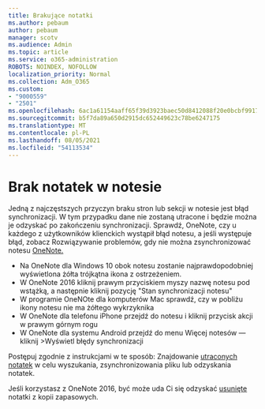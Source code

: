 ```yaml
---
title: Brakujące notatki
ms.author: pebaum
author: pebaum
manager: scotv
ms.audience: Admin
ms.topic: article
ms.service: o365-administration
ROBOTS: NOINDEX, NOFOLLOW
localization_priority: Normal
ms.collection: Adm_O365
ms.custom:
- "9000559"
- "2501"
ms.openlocfilehash: 6ac1a61154aaff65f39d3923baec50d8412088f20e0bcbf991724bb6fa469d62
ms.sourcegitcommit: b5f7da89a650d2915dc652449623c78be6247175
ms.translationtype: MT
ms.contentlocale: pl-PL
ms.lasthandoff: 08/05/2021
ms.locfileid: "54113534"
---
```

# <a name="missing-notes-in-notebook"></a>Brak notatek w notesie

Jedną z najczęstszych przyczyn braku stron lub sekcji w notesie jest błąd synchronizacji. W tym przypadku dane nie zostaną utracone i będzie można je odzyskać po zakończeniu synchronizacji. Sprawdź, OneNote, czy u każdego z użytkowników klienckich wystąpił błąd notesu, a jeśli występuje błąd, zobacz Rozwiązywanie problemów, gdy nie można zsynchronizować notesu [OneNote.](https://support.office.com/article/299495ef-66d1-448f-90c1-b785a6968d45)

- Na OneNote dla Windows 10 obok notesu zostanie najprawdopodobniej wyświetlona żółta trójkątna ikona z ostrzeżeniem.
- W OneNote 2016 kliknij prawym przyciskiem myszy nazwę notesu pod wstążką, a następnie kliknij pozycję "Stan synchronizacji notesu"
- W programie OneNOte dla komputerów Mac sprawdź, czy w pobliżu ikony notesu nie ma żółtego wykrzyknika
- W OneNote dla telefonu iPhone przejdź do notesu i kliknij przycisk akcji w prawym górnym rogu
- W OneNote dla systemu Android przejdź do menu Więcej notesów — kliknij >Wyświetl błędy synchronizacji

Postępuj zgodnie z instrukcjami w te sposób: Znajdowanie [utraconych notatek](https://support.office.com/article/32cb2bd7-afe7-44d2-a711-398a88421287) w celu wyszukania, zsynchronizowania pliku lub odzyskania notatek.

Jeśli korzystasz z OneNote 2016, być może uda Ci się odzyskać [usunięte](https://support.office.com/article/32ed1036-74fd-4c21-bc28-033a486e6b14) notatki z kopii zapasowych.